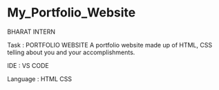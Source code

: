 # My_Portfolio_Website
BHARAT INTERN

Task : PORTFOLIO WEBSITE 
A portfolio website made up of HTML,
CSS telling about you and your
accomplishments.

IDE : VS CODE

Language : HTML CSS

